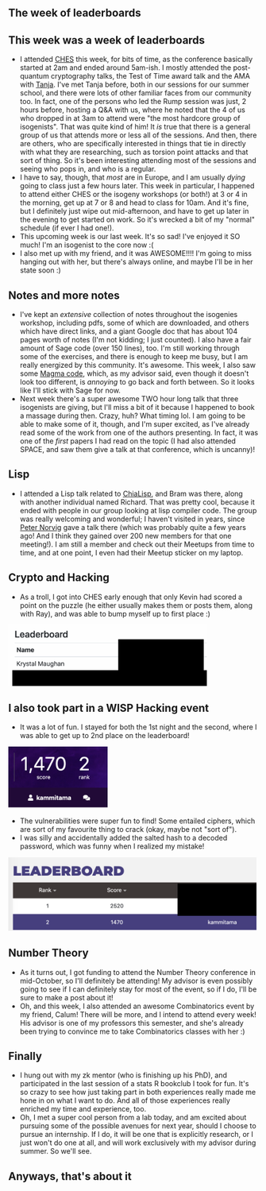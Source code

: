 ## The week of leaderboards

## This week was a week of leaderboards
- I attended [CHES](https://ches.iacr.org/) this week, for bits of time, as the conference basically started at 2am and ended around 5am-ish. I mostly attended the post-quantum cryptography talks,
the Test of Time award talk and the AMA with [Tanja](https://en.wikipedia.org/wiki/Tanja_Lange). I've met Tanja before, both in our sessions for our summer school, and there were lots of other familiar faces
from our community too. In fact, one of the persons who led the Rump session was just, 2 hours before, hosting a Q&A with us, where he noted that the 4 of us who
dropped in at 3am to attend were "the most hardcore group of isogenists". That was quite kind of him! It *is* true that there is a general group of us that attends
more or less all of the sessions. And then, there are others, who are specifically interested in things that tie in directly with what they are researching, 
such as torsion point attacks and that sort of thing. So it's been interesting attending most of the sessions and seeing who pops in, and who is a regular.
- I have to say, though, that *most* are in Europe, and I am usually *dying* going to class just a few hours later. This week in particular, I happened to attend
either CHES or the isogeny workshops (or both!) at 3 or 4 in the morning, get up at 7 or 8 and head to class for 10am. And it's fine, but I definitely just wipe
out mid-afternoon, and have to get up later in the evening to get started on work. So it's wrecked a bit of my "normal" schedule (if ever I had one!).
- This upcoming week is our last week. It's so sad! I've enjoyed it SO much! I'm an isogenist to the core now :(
- I also met up with my friend, and it was AWESOME!!!! I'm going to miss hanging out with her, but there's always online, and maybe I'll be in her state soon :)

## Notes and more notes
- I've kept an *extensive* collection of notes throughout the isogenies workshop, including pdfs, some of which are downloaded, and others which have direct links, and
a giant Google doc that has about 104 pages worth of notes (I'm not kidding; I just counted). I also have a fair amount of Sage code (over 150 lines), too. I'm still working through some
of the exercises, and there is enough to keep me busy, but I am really energized by this community. It's awesome. This week, I also saw some [Magma code](http://magma.maths.usyd.edu.au/magma/),
which, as my advisor said, even though it doesn't look too different, is *annoying* to go back and forth between. So it looks like I'll stick with Sage for now.
- Next week there's a super awesome TWO hour long talk that three isogenists are giving, but I'll miss a bit of it because I happened to book a massage during then.
Crazy, huh? What timing lol. I am going to be able to make some of it, though, and I'm super excited, as I've already read some of the work from one of the authors
presenting. In fact, it was one of the *first* papers I had read on the topic (I had also attended SPACE, and saw them give a talk at that conference, which is uncanny)!

## Lisp
- I attended a Lisp talk related to [ChiaLisp](https://chialisp.com/), and Bram was there, along with another individual named Richard. That was pretty cool, because it ended with people
in our group looking at lisp compiler code. The group was really welcoming and wonderful; I haven't visited in years, since [Peter Norvig](https://en.wikipedia.org/wiki/Peter_Norvig) gave a talk there (which was
probably quite a few years ago! And I think they gained over 200 new members for that one meeting!). I am still a member and check out their Meetups from time to time, and at one point, I even had their Meetup sticker on my laptop.

## Crypto and Hacking
- As a troll, I got into CHES early enough that only Kevin had scored a point on the puzzle (he either usually makes them or posts them, along with Ray), and was able to bump myself up to first place :)

<img src="/images/theweekofhacking21/leader1.png" width="400">

## I also took part in a WISP Hacking event
- It was a lot of fun. I stayed for both the 1st night and the second, where I was able to get up to 2nd place on the leaderboard!

<img src="/images/theweekofhacking21/leader2.png" width="200">

- The vulnerabilities were super fun to find! Some entailed ciphers, which are sort of my favourite thing to crack (okay, maybe not "sort of").
- I was silly and accidentally added the salted hash to a decoded password, which was funny when I realized my mistake!

<img src="/images/theweekofhacking21/leader3.png" width="500">

## Number Theory
- As it turns out, I got funding to attend the Number Theory conference in mid-October, so I'll definitely be attending! My advisor is even possibly going to see
if I can definitely stay for most of the event, so if I do, I'll be sure to make a post about it!
- Oh, and this week, I also attended an awesome Combinatorics event by my friend, Calum! There will be more, and I intend to attend every week! His advisor is one
of my professors this semester, and she's already been trying to convince me to take Combinatorics classes with her :)

## Finally
- I hung out with my zk mentor (who is finishing up his PhD), and participated in the last session of a stats R bookclub I took for fun. It's so crazy to see how
just taking part in both experiences really made me hone in on what I want to do. And all of those experiences really enriched my time and experience, too.
- Oh, I met a super cool person from a lab today, and am excited about pursuing some of the possible avenues for next year, should I choose to pursue an internship.
If I do, it will be one that is explicitly research, or I just won't do one at all, and will work exclusively with my advisor during summer. So we'll see.

## Anyways, that's about it

